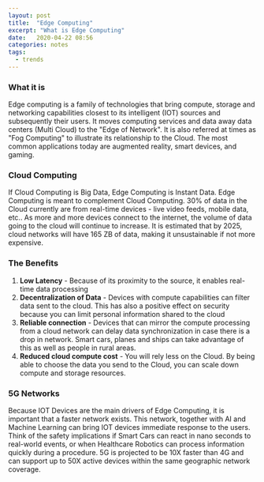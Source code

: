 ```yaml
---
layout: post
title:  "Edge Computing"
excerpt: "What is Edge Computing"
date:   2020-04-22 08:56
categories: notes
tags:
  - trends
---
```


### What it is
Edge computing is a family of technologies that bring compute, storage and networking capabilities closest to its intelligent (IOT) sources and subsequently their users. It moves computing services and data away data centers (Multi Cloud) to the "Edge of Network".  It is also referred at times as "Fog Computing" to illustrate its relationship to the Cloud.  The most common applications today are augmented reality, smart devices, and gaming.

### Cloud Computing
If Cloud Computing is Big Data, Edge Computing is Instant Data.  Edge Computing is meant to complement Cloud Computing.  30% of data in the Cloud currently are from real-time devices - live video feeds, mobile data, etc..  As more and more devices connect to the internet, the volume of data going to the cloud will continue to increase.  It is estimated that by 2025, cloud networks will have 165 ZB of data, making it unsustainable if not more expensive. 

### The Benefits
1. **Low Latency** - Because of its proximity to the source, it enables real-time data processing
2. **Decentralization of Data** - Devices with compute capabilities can filter data sent to the cloud.  This has also a positive effect on security because you can limit personal information shared to the cloud
3. **Reliable connection** - Devices that can mirror the compute processing from a cloud network can delay data synchronization in case there is a drop in network. Smart cars, planes and ships can take advantage of this as well as people in rural areas.
4. **Reduced cloud compute cost** - You will rely less on the Cloud.  By being able to choose the data you send to the Cloud, you can scale down compute and storage resources.

### 5G Networks
Because IOT Devices are the main drivers of Edge Computing, it is important that a faster network exists.  This network, together with AI and Machine Learning can bring IOT devices immediate response to the users.  Think of the safety implications if Smart Cars can react in nano seconds to real-world events, or when Healthcare Robotics can process information quickly during a procedure.  5G is projected to be 10X faster than 4G and can support up to 50X active devices within the same geographic network coverage.